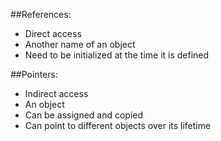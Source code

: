 ##References:
- Direct access
- Another name of an object
- Need to be initialized at the time it is defined

##Pointers:
- Indirect access
- An object
- Can be assigned and copied
- Can point to different objects over its lifetime